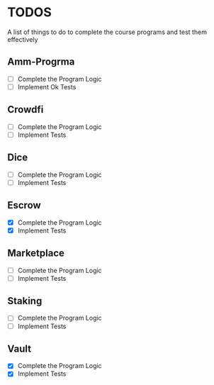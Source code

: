 # TODOS
A list of things to do to complete the course programs and test them effectively

## Amm-Progrma
- [ ] Complete the Program Logic
- [ ] Implement Ok Tests    

## Crowdfi
- [ ] Complete the Program Logic
- [ ] Implement Tests

## Dice
- [ ] Complete the Program Logic
- [ ] Implement Tests

## Escrow
- [X] Complete the Program Logic
- [X] Implement Tests

## Marketplace
- [ ] Complete the Program Logic
- [ ] Implement Tests

## Staking
- [ ] Complete the Program Logic
- [ ] Implement Tests

## Vault
- [X] Complete the Program Logic
- [X] Implement Tests
